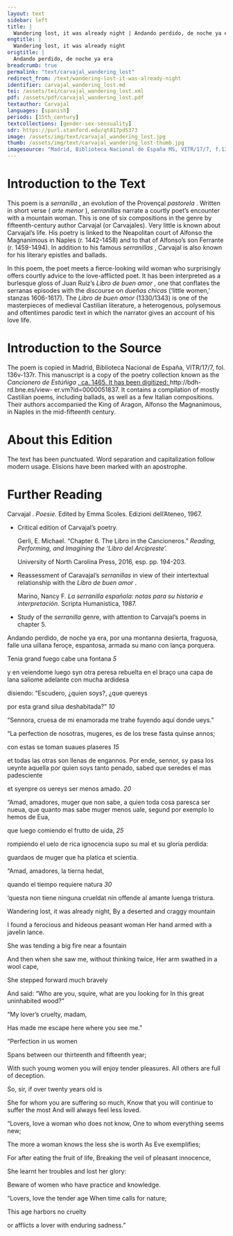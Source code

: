 ```yaml
---
layout: text
sidebar: left
title: |
  Wandering lost, it was already night | Andando perdido, de noche ya era
engtitle: |
  Wandering lost, it was already night
origtitle: |
  Andando perdido, de noche ya era
breadcrumb: true
permalink: "text/carvajal_wandering_lost"
redirect_from: /text/wandering-lost-it-was-already-night
identifier: carvajal_wandering_lost.md
tei: /assets/tei/carvajal_wandering_lost.xml
pdf: /assets/pdf/carvajal_wandering_lost.pdf
textauthor: Carvajal
languages: [spanish]
periods: [15th_century]
textcollections: [gender-sex-sensuality]
sdr: https://purl.stanford.edu/qt817pd5373
image: /assets/img/text/carvajal_wandering_lost.jpg
thumb: /assets/img/text/carvajal_wandering_lost-thumb.jpg
imagesource: "Madrid, Biblioteca Nacional de España MS, VITR/17/7, f.138r [Public domain]"
---
```

<h1>Introduction to the Text</h1>
<p>This poem is a <i> serranilla</i> , an evolution of the Provençal <i> pastorela</i> . Written in short verse (<i> arte menor</i> ), <i> serranillas </i> narrate a courtly poet’s encounter with a mountain woman. This is one of six compositions in the genre by fifteenth-century author Carvajal (or Carvajales). Very little is known about Carvajal’s life. His poetry is linked to the Neapolitan court of Alfonso the Magnanimous in Naples (r. 1442-1458) and to that of Alfonso’s son Ferrante (r. 1459-1494). In addition to his famous <i> serranillas</i> , Carvajal is also known for his literary epistles and ballads.</p>

<p>In this poem, the poet meets a fierce-looking wild woman who surprisingly offers courtly advice to the love-afflicted poet. It has been interpreted as a burlesque gloss of Juan Ruiz’s <i> Libro de buen amor</i> , one that conflates the serranas episodes with the discourse on <i> dueñas chicas </i> (‘little women,’ stanzas 1606-1617). The <i> Libro de buen amor </i> (1330/1343) is one of the masterpieces of medieval Castilian literature, a heterogenous, polysemous and oftentimes parodic text in which the narrator gives an account of his love life.</p>

<h1>Introduction to the Source</h1>
<p>The poem is copied in Madrid, Biblioteca Nacional de España, VITR/17/7, fol. 136v-137r. This manuscript is a copy of the poetry collection known as the <i> Cancionero de Estúñiga</i> <a href="http://bdh-rd.bne.es/view-" target="_blank"> , ca. 1465. It has been digitized: </a> http://bdh-rd.bne.es/view- er.vm?id=0000051837. It contains a compilation of mostly Castilian poems, including ballads, as well as a few Italian compositions. Their authors accompanied the King of Aragon, Alfonso the Magnanimous, in Naples in the mid-fifteenth century.</p>

<h1>About this Edition</h1>
<p>The text has been punctuated. Word separation and capitalization follow modern usage. Elisions have been marked with an apostrophe.</p>

<h1>Further Reading</h1>
<p>Carvajal<i> . Poesie. </i> Edited by Emma Scoles. Edizioni dell’Ateneo, 1967.</p>
<ul id="l1">
<li data-list-text="•">
<p>Critical edition of Carvajal’s poetry.</p>
<p>Gerli, E. Michael. “Chapter 6. The Libro in the Cancioneros.” <i> Reading, Performing, and Imagining the ‘Libro del Arcipreste’.</i></p>
<p>University of North Carolina Press, 2016, esp. pp. 194-203.</p>
</li>
<li data-list-text="•">
<p>Reassessment of Caravajal’s <em>serranillas</em> in view of their intertextual relationship with the <em>Libro de buen amor</em> .</p>
<p>Marino, Nancy F. <i> La serranilla española: notas para su historia e interpretación. </i> Scripta Humanistica, 1987.</p>
</li>
<li data-list-text="•">
<p>Study of the <em>serranilla</em> genre, with attention to Carvajal’s poems in chapter 5.</p>
</li>
</ul>

<p>Andando perdido, de noche ya era, por una montanna desierta, fraguosa, falle una uillana feroçe, espantosa, armada su mano con lança porquera.</p>
<p>Tenia grand fuego cabe una fontana <em>5</em></p>
<p>y en veiendome luego syn otra peresa rebuelta en el braço una capa de lana saliome adelante con mucha ardidesa</p>
<p>disiendo: “Escudero, ¿quien soys?, ¿que quereys</p>
<p>por esta grand silua deshabitada?” <em>10</em></p>
<p>“Sennora, cruesa de mi enamorada me trahe fuyendo aquí donde ueys.”</p>
<p>“La perfection de nosotras, mugeres, es de los trese fasta quinse annos;</p>
<p>con estas se toman suaues plaseres <em>15</em></p>
<p>et todas las otras son llenas de engannos. Por ende, sennor, sy pasa los ueynte aquella por quien soys tanto penado, sabed que seredes el mas padesciente</p>
<p>et syenpre os uereys ser menos amado. <em>20</em></p>
<p>“Amad, amadores, muger que non sabe, a quien toda cosa paresca ser nueua, que quanto mas sabe muger menos uale, segund por exemplo lo hemos de Eua,</p>
<p>que luego comiendo el frutto de uida, <em>25</em></p>
<p>rompiendo el uelo de rica ignocencia supo su mal et su gloria perdida:</p>
<p>guardaos de muger que ha platica et scientia.</p>
<p>“Amad, amadores, la tierna hedat,</p>
<p>quando el tiempo requiere natura <em>30</em></p>
<p>‘questa non tiene ninguna crueldat nin offende al amante luenga tristura.</p>
<p>Wandering lost, it was already night, By a deserted and craggy mountain</p>
<p>I found a ferocious and hideous peasant woman Her hand armed with a javelin lance.</p>

<p>She was tending a big fire near a fountain</p>
<p>And then when she saw me, without thinking twice, Her arm swathed in a wool cape,</p>
<p>She stepped forward much bravely</p>
<p>And said: “Who are you, squire, what are you looking for In this great uninhabited wood?”</p>
<p>“My lover’s cruelty, madam,</p>
<p>Has made me escape here where you see me.”</p>

<p>“Perfection in us women</p>
<p>Spans between our thirteenth and fifteenth year;</p>
<p>With such young women you will enjoy tender pleasures. All others are full of deception.</p>
<p>So, sir, if over twenty years old is</p>
<p>She for whom you are suffering so much, Know that you will continue to suffer the most And will always feel less loved.</p>

<p>“Lovers, love a woman who does not know, One to whom everything seems new;</p>
<p>The more a woman knows the less she is worth As Eve exemplifies;</p>
<p>For after eating the fruit of life, Breaking the veil of pleasant innocence,</p>
<p>She learnt her troubles and lost her glory:</p>
<p>Beware of women who have practice and knowledge.</p>

<p>“Lovers, love the tender age When time calls for nature;</p>
<p>This age harbors no cruelty</p>
<p>or afflicts a lover with enduring sadness.”</p>
